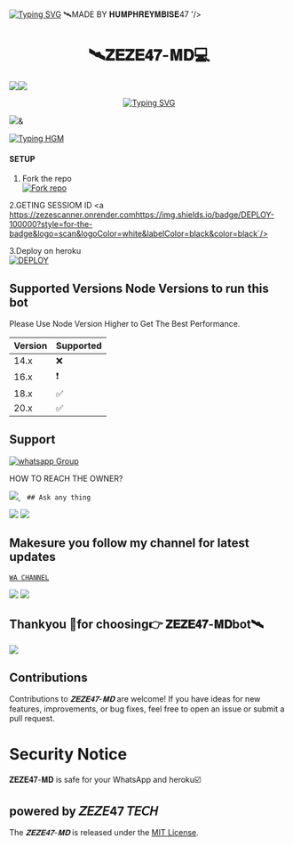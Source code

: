 [![Typing SVG](https://readme-typing-svg.herokuapp.com?font=Rockstar-ExtraBold&color=F33A6A&lines=WELCOME+TO+𝐙𝐄𝐙𝐄𝟒𝟕+𝐌𝐃+BOTS+MADE+BY;𝘡𝘌𝘡𝘌47;THANKS+FOR+VISITING+MY+REPO)](to)
🛰️MADE BY 𝐇𝐔𝐌𝐏𝐇𝐑𝐄𝐘𝐌𝐁𝐈𝐒𝐄47
'/></a>
 <h1 align="center"> 🛰️𝐙𝐄𝐙𝐄𝟒𝟕-𝐌𝐃💻</h1>
   <a><img src='https://i.imgur.com/LyHic3i.gif'/></a><a><img src='https://i.imgur.com/LyHic3i.gif'/></a>
<p align="center">
<p align="center">
  <a href="https://git.io/typing-svg"><img src="https://readme-typing-svg.demolab.com?font=EB+Garamond&weight=800&size=28&duration=4000&pause=1000&random=false&width=435&lines=+•★⃝ 𝐙𝐄𝐙𝐄𝟒𝟕_+𝐌𝐃-+BOT★⃝•;MULTI-DEVICE+WHATSAPP+BOT;DEVELOPED+BY+𝘡𝘌𝘡𝘌47+ 𝘛𝘌𝘊𝘏;RELEASED+DATE+03%20april20%2F2025." alt="Typing SVG" /></a>

  </marquee>
</p>
 


  
<a><img src='https://files.catbox.moe/z59hhv.jpg'/>&</a> 


<a href="https://git.io/typing-hgm"><img src="https://readme-typing-svg.demolab.com?font=Black+Ops+One&size=100&pause=1000&color=ff0000&center=true&width=1000&height=200&lines=ZEZE-MD" alt="Typing HGM" /></a>

#### SETUP

1. Fork the repo
    <br>
<a href='https://github.com/humphreymbise/ZEZE4/fork' target="_blank"><img alt='Fork repo' src='https://img.shields.io/badge/Fork Repo-100000?style=for-the-badge&logo=scan&logoColor=white&labelColor=black&color=black'/></a>

 2.GETING SESSIOM ID 
 <a https://zezescanner.onrender.comhttps://img.shields.io/badge/DEPLOY-100000?style=for-the-badge&logo=scan&logoColor=white&labelColor=black&color=black`/></a>

 3.Deploy on heroku
    <br>
<a href='https://dashboard.heroku.com/new?template=https://github.com/humphreymbise/ZEZE47' target="_blank"><img alt='DEPLOY' src='https://img.shields.io/badge/DEPLOY-100000?style=for-the-badge&logo=scan&logoColor=white&labelColor=black&color=black'/></a>





## Supported Versions Node Versions to run this bot

Please Use Node Version Higher to Get The Best Performance.

| Version | Supported          |
| ------- | ------------------ |
| 14.x   | :x: |
| 16.x   | ❗                |
| 18.x   | :white_check_mark: |
| 20.x   | ✅                |

## Support 
<a href="https://whatsapp.com/channel/0029VaeRrcnADTOKzivM0S1r" target="_blank">
    <img alt="whatsapp Group" src="https://img.shields.io/badge/ Whatsapp Support Channel -25D366?style=for-the-badge&logo=whatsapp&logoColor=white" />
  </a>
</p>


HOW TO REACH THE OWNER? 
 
   
   <a href="https://wa.me+255682937675">
    <img src="https://img.shields.io/badge/WhatsApp-25D366?style=for-the-badge&logo=whatsapp&logoColor=white" />
  </a>&nbsp;&nbsp;
   <a

    ## Ask any thing
<a><img src='https://i.imgur.com/LyHic3i.gif'/></a>
<a><img src='https://i.imgur.com/LyHic3i.gif'/></a>



## Makesure you follow my channel for latest updates 
 [`WA CHANNEL`](_https://whatsapp.com/channel/0029VaeRrcnADTOKzivM0S1r_
 )



<a><img src='https://i.imgur.com/LyHic3i.gif'/></a>
<a><img src='https://i.imgur.com/LyHic3i.gif'/></a>
   
   
## Thankyou 🤝for choosing👉 𝐙𝐄𝐙𝐄𝟒𝟕-𝐌𝐃bot🛰️


<a><img src='https://i.imgur.com/LyHic3i.gif'/></a>

## Contributions


Contributions to *𝐙𝐄𝐙𝐄𝟒𝟕-𝐌𝐃* are welcome! If you have ideas for new features, improvements, or bug fixes, feel free to open an issue or submit a pull request.

# Security Notice
𝐙𝐄𝐙𝐄𝟒𝟕-𝐌𝐃 is safe for your WhatsApp and heroku☑️



## powered by 𝘡𝘌𝘡𝘌47 𝘛𝘌𝘊𝘏



The *𝐙𝐄𝐙𝐄𝟒𝟕-𝐌𝐃* is released under the [MIT License](https://opensource.org/licenses/MIT).

